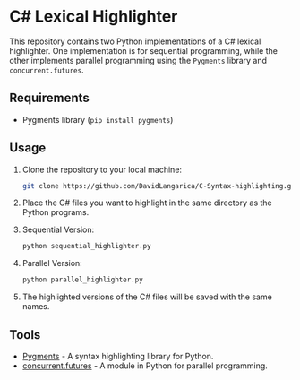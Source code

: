 # C# Lexical Highlighter

This repository contains two Python implementations of a C# lexical highlighter. One implementation is for sequential programming, while the other implements parallel programming using the `Pygments` library and `concurrent.futures`.

## Requirements

- Pygments library (`pip install pygments`)

## Usage

1. Clone the repository to your local machine:

   ```bash
   git clone https://github.com/DavidLangarica/C-Syntax-highlighting.git
   ```

2. Place the C# files you want to highlight in the same directory as the Python programs.

3. Sequential Version:

   ```bash
   python sequential_highlighter.py
   ```

4. Parallel Version:

   ```bash
   python parallel_highlighter.py
   ```

5. The highlighted versions of the C# files will be saved with the same names.

## Tools

- [Pygments](https://pygments.org/) - A syntax highlighting library for Python.
- [concurrent.futures](https://docs.python.org/3/library/concurrent.futures.html) - A module in Python for parallel programming.
